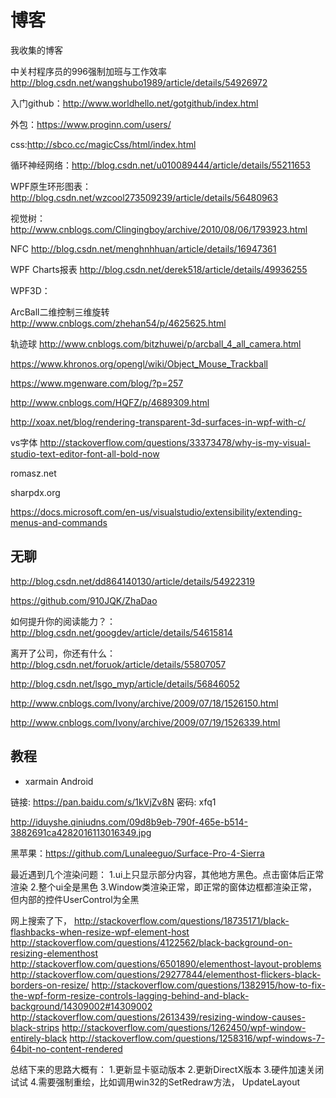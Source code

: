 # 博客

我收集的博客


<!--more-->



中关村程序员的996强制加班与工作效率
http://blog.csdn.net/wangshubo1989/article/details/54926972

入门github：http://www.worldhello.net/gotgithub/index.html

外包：https://www.proginn.com/users/

css:http://sbco.cc/magicCss/html/index.html

循环神经网络：http://blog.csdn.net/u010089444/article/details/55211653

WPF原生环形图表：http://blog.csdn.net/wzcool273509239/article/details/56480963

视觉树：http://www.cnblogs.com/Clingingboy/archive/2010/08/06/1793923.html

NFC http://blog.csdn.net/menghnhhuan/article/details/16947361

WPF Charts报表 http://blog.csdn.net/derek518/article/details/49936255

WPF3D：

ArcBall二维控制三维旋转 http://www.cnblogs.com/zhehan54/p/4625625.html

轨迹球 http://www.cnblogs.com/bitzhuwei/p/arcball_4_all_camera.html

https://www.khronos.org/opengl/wiki/Object_Mouse_Trackball

https://www.mgenware.com/blog/?p=257

http://www.cnblogs.com/HQFZ/p/4689309.html

http://xoax.net/blog/rendering-transparent-3d-surfaces-in-wpf-with-c/


vs字体 http://stackoverflow.com/questions/33373478/why-is-my-visual-studio-text-editor-font-all-bold-now

romasz.net

sharpdx.org

https://docs.microsoft.com/en-us/visualstudio/extensibility/extending-menus-and-commands

## 无聊

http://blog.csdn.net/dd864140130/article/details/54922319

https://github.com/910JQK/ZhaDao

如何提升你的阅读能力？：http://blog.csdn.net/googdev/article/details/54615814

离开了公司，你还有什么：http://blog.csdn.net/foruok/article/details/55807057

http://blog.csdn.net/lsgo_myp/article/details/56846052

http://www.cnblogs.com/Ivony/archive/2009/07/18/1526150.html

http://www.cnblogs.com/Ivony/archive/2009/07/19/1526339.html

## 教程

 - xarmain Android

 链接: https://pan.baidu.com/s/1kVjZv8N 密码: xfq1

  

  http://iduyshe.qiniudns.com/09d8b9eb-790f-465e-b514-3882691ca4282016113016349.jpg

黑苹果：https://github.com/Lunaleeguo/Surface-Pro-4-Sierra


最近遇到几个渲染问题：
1.ui上只显示部分内容，其他地方黑色。点击窗体后正常渲染
2.整个ui全是黑色
3.Window类渲染正常，即正常的窗体边框都渲染正常，但内部的控件UserControl为全黑

网上搜索了下，
http://stackoverflow.com/questions/18735171/black-flashbacks-when-resize-wpf-element-host
http://stackoverflow.com/questions/4122562/black-background-on-resizing-elementhost
http://stackoverflow.com/questions/6501890/elementhost-layout-problems
http://stackoverflow.com/questions/29277844/elementhost-flickers-black-borders-on-resize/
http://stackoverflow.com/questions/1382915/how-to-fix-the-wpf-form-resize-controls-lagging-behind-and-black-background/14309002#14309002
http://stackoverflow.com/questions/2613439/resizing-window-causes-black-strips
http://stackoverflow.com/questions/1262450/wpf-window-entirely-black
http://stackoverflow.com/questions/1258316/wpf-windows-7-64bit-no-content-rendered


总结下来的思路大概有：
1.更新显卡驱动版本
2.更新DirectX版本
3.硬件加速关闭试试
4.需要强制重绘，比如调用win32的SetRedraw方法， UpdateLayout